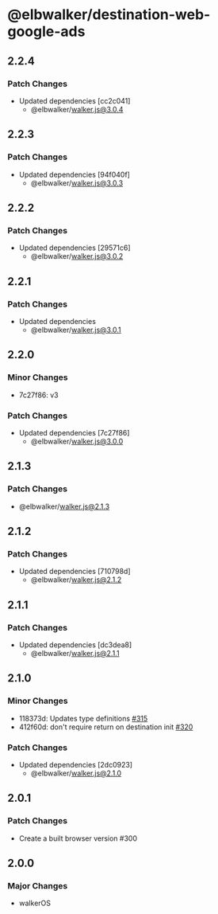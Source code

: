 # @elbwalker/destination-web-google-ads

## 2.2.4

### Patch Changes

- Updated dependencies [cc2c041]
  - @elbwalker/walker.js@3.0.4

## 2.2.3

### Patch Changes

- Updated dependencies [94f040f]
  - @elbwalker/walker.js@3.0.3

## 2.2.2

### Patch Changes

- Updated dependencies [29571c6]
  - @elbwalker/walker.js@3.0.2

## 2.2.1

### Patch Changes

- Updated dependencies
  - @elbwalker/walker.js@3.0.1

## 2.2.0

### Minor Changes

- 7c27f86: v3

### Patch Changes

- Updated dependencies [7c27f86]
  - @elbwalker/walker.js@3.0.0

## 2.1.3

### Patch Changes

- @elbwalker/walker.js@2.1.3

## 2.1.2

### Patch Changes

- Updated dependencies [710798d]
  - @elbwalker/walker.js@2.1.2

## 2.1.1

### Patch Changes

- Updated dependencies [dc3dea8]
  - @elbwalker/walker.js@2.1.1

## 2.1.0

### Minor Changes

- 118373d: Updates type definitions
  [#315](https://github.com/elbwalker/walkerOS/issues/315)
- 412f60d: don't require return on destination init
  [#320](https://github.com/elbwalker/walkerOS/issues/320)

### Patch Changes

- Updated dependencies [2dc0923]
  - @elbwalker/walker.js@2.1.0

## 2.0.1

### Patch Changes

- Create a built browser version #300

## 2.0.0

### Major Changes

- walkerOS
